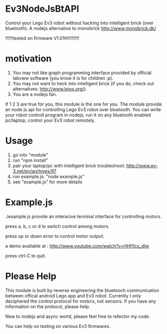 Ev3NodeJsBtAPI
==============

Control your Lego Ev3 robot without hacking into intelligent brick (over bluetooth).
A nodejs alternative to monobrick http://www.monobrick.dk/

!!!!!!tested on firmware V1.01H!!!!!!!!!


motivation 
==============
1. You may not like graph programming interface provided by official labview software (you know it is for children :p).
2. You may not want to heck into intelligent brick (if you do, check out alternatives: http://www.lejos.org/).
3. You are a nodejs fan.

If 1 2 3 are true for you, this module is the one for you. 
The module provide an node js api for controlling Lego Ev3 robot over bluetooth. 
You can write your robot controll program in nodejs, run it on any bluetooth enabled pc/laptop, control your Ev3 robot remotely.

Usage
==============
1. go into "module" 
2. run "npm install"
3. pair your laptop/pc with intelligent brick
troubleshoot: http://www.ev-3.net/en/archives/97
4. run example.js: "node example.js"
5. see "example.js" for more details

Example.js
==============
./example.js  provide an interacive terminal interface for controlling motors.

press a, b, c or d to switch control among motors.

press up or down error to control motor output. 

a demo available at : http://www.youtube.com/watch?v=HHfj1cx_dlw

press ctrl-C to quit.


Please Help
===============
This module is built by reverse engineering the bluetooch communication between offical android Lego app and Ev3 robot.
Currently I only deciphered the control protocol for motors, not sensors. If you have any information on the protocol, please help.

New to nodejs and async world, please feel free to refector my code.

You can help on testing on various Ev3 firmwares.
